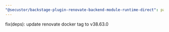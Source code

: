 ```yaml
---
"@secustor/backstage-plugin-renovate-backend-module-runtime-direct": patch
---
```


fix(deps): update renovate docker tag to v38.63.0
